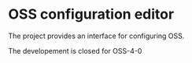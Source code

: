 # OSS configuration editor

The project provides an interface for configuring OSS.

The developement is closed for OSS-4-0
